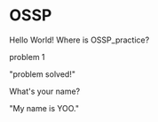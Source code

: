 # OSSP

Hello World!
Where is OSSP_practice?

problem 1 

"problem solved!"

What's your name?

"My name is YOO."